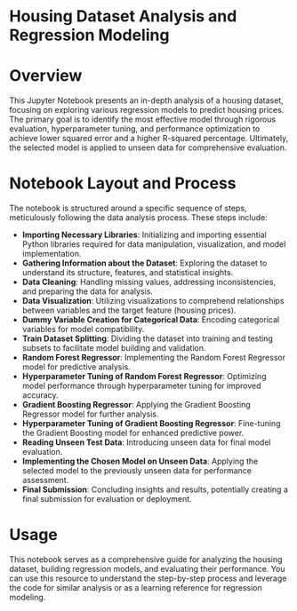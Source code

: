 # Housing Dataset Analysis and Regression Modeling

# Overview
This Jupyter Notebook presents an in-depth analysis of a housing dataset, focusing on exploring various regression models to predict housing prices. The primary goal is to identify the most effective model through rigorous evaluation, hyperparameter tuning, and performance optimization to achieve lower squared error and a higher R-squared percentage. Ultimately, the selected model is applied to unseen data for comprehensive evaluation.

# Notebook Layout and Process
The notebook is structured around a specific sequence of steps, meticulously following the data analysis process. These steps include:

- **Importing Necessary Libraries**: Initializing and importing essential Python libraries required for data manipulation, visualization, and model implementation.
- **Gathering Information about the Dataset**: Exploring the dataset to understand its structure, features, and statistical insights.
- **Data Cleaning**: Handling missing values, addressing inconsistencies, and preparing the data for analysis.
- **Data Visualization**: Utilizing visualizations to comprehend relationships between variables and the target feature (housing prices).
- **Dummy Variable Creation for Categorical Data**: Encoding categorical variables for model compatibility.
- **Train Dataset Splitting**: Dividing the dataset into training and testing subsets to facilitate model building and validation.
- **Random Forest Regressor**: Implementing the Random Forest Regressor model for predictive analysis.
- **Hyperparameter Tuning of Random Forest Regressor**: Optimizing model performance through hyperparameter tuning for improved accuracy.
- **Gradient Boosting Regressor**: Applying the Gradient Boosting Regressor model for further analysis.
- **Hyperparameter Tuning of Gradient Boosting Regressor**: Fine-tuning the Gradient Boosting model for enhanced predictive power.
- **Reading Unseen Test Data**: Introducing unseen data for final model evaluation.
- **Implementing the Chosen Model on Unseen Data**: Applying the selected model to the previously unseen data for performance assessment.
- **Final Submission**: Concluding insights and results, potentially creating a final submission for evaluation or deployment.

# Usage
This notebook serves as a comprehensive guide for analyzing the housing dataset, building regression models, and evaluating their performance. You can use this resource to understand the step-by-step process and leverage the code for similar analysis or as a learning reference for regression modeling.
